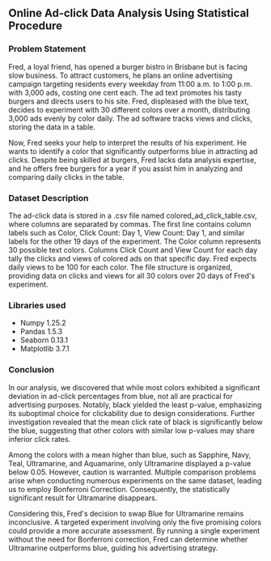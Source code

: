 ## Online Ad-click Data Analysis Using Statistical Procedure 

### Problem Statement

Fred, a loyal friend, has opened a burger bistro in Brisbane but is facing slow business. To attract customers, he plans an online advertising campaign targeting residents every weekday from 11:00 a.m. to 1:00 p.m. with 3,000 ads, costing one cent each. The ad text promotes his tasty burgers and directs users to his site. Fred, displeased with the blue text, decides to experiment with 30 different colors over a month, distributing 3,000 ads evenly by color daily. The ad software tracks views and clicks, storing the data in a table.

Now, Fred seeks your help to interpret the results of his experiment. He wants to identify a color that significantly outperforms blue in attracting ad clicks. Despite being skilled at burgers, Fred lacks data analysis expertise, and he offers free burgers for a year if you assist him in analyzing and comparing daily clicks in the table.

### Dataset Description

The ad-click data is stored in a .csv file named colored_ad_click_table.csv, where columns are separated by commas. The first line contains column labels such as Color, Click Count: Day 1, View Count: Day 1, and similar labels for the other 19 days of the experiment. The Color column represents 30 possible text colors. Columns Click Count and View Count for each day tally the clicks and views of colored ads on that specific day. Fred expects daily views to be 100 for each color. The file structure is organized, providing data on clicks and views for all 30 colors over 20 days of Fred's experiment.

### Libraries used
- Numpy 1.25.2
- Pandas 1.5.3
- Seaborn 0.13.1
- Matplotlib 3.7.1

### Conclusion
In our analysis, we discovered that while most colors exhibited a significant deviation in ad-click percentages from blue, not all are practical for advertising purposes. Notably, black yielded the least p-value, emphasizing its suboptimal choice for clickability due to design considerations. Further investigation revealed that the mean click rate of black is significantly below the blue, suggesting that other colors with similar low p-values may share inferior click rates.

Among the colors with a mean higher than blue, such as Sapphire, Navy, Teal, Ultramarine, and Aquamarine, only Ultramarine displayed a p-value below 0.05. However, caution is warranted. Multiple comparison problems arise when conducting numerous experiments on the same dataset, leading us to employ Bonferroni Correction. Consequently, the statistically significant result for Ultramarine disappears.

Considering this, Fred's decision to swap Blue for Ultramarine remains inconclusive. A targeted experiment involving only the five promising colors could provide a more accurate assessment. By running a single experiment without the need for Bonferroni correction, Fred can determine whether Ultramarine outperforms blue, guiding his advertising strategy.

